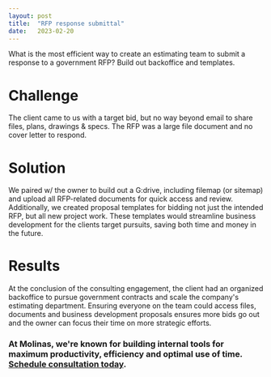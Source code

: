 ```yaml
---
layout: post
title:  "RFP response submittal"
date:   2023-02-20
---
```


<p class="intro"><span class="dropcap">W</span>hat is the most efficient way to create an estimating team to submit a response to a government RFP? Build out backoffice and templates.</p>

# Challenge
The client came to us with a target bid, but no way beyond email to share files, plans, drawings & specs. The RFP was a large file document and no cover letter to respond.

# Solution
We paired w/ the owner to build out a G:drive, including filemap (or sitemap) and upload all RFP-related documents for quick access and review. Additionally, we created proposal templates for bidding not just the intended RFP, but all new project work. These templates would streamline business development for the clients target pursuits, saving both time and money in the future.

# Results
At the conclusion of the consulting engagement, the client had an  organized backoffice to pursue government contracts and scale the company's estimating department. Ensuring everyone on the team could access files, documents and business development proposals ensures more bids go out and the owner can focus their time on more strategic efforts.

### At Molinas, we're known for building internal tools for maximum productivity, efficiency and optimal use of time. [Schedule consultation today](/contact).
